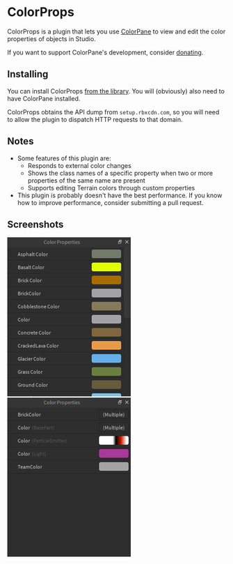 # ColorProps

ColorProps is a plugin that lets you use [ColorPane](https://github.com/Blupo/ColorPane) to view and edit the color properties of objects in Studio.

If you want to support ColorPane's development, consider [donating](https://ko-fi.com/blupo).

## Installing

You can install ColorProps [from the library](https://www.roblox.com/library/6494015679). You will (obviously) also need to have ColorPane installed.

ColorProps obtains the API dump from `setup.rbxcdn.com`, so you will need to allow the plugin to dispatch HTTP requests to that domain.

## Notes

- Some features of this plugin are:
    - Responds to external color changes
    - Shows the class names of a specific property when two or more properties of the same name are present
    - Supports editing Terrain colors through custom properties
- This plugin is probably doesn't have the best performance. If you know how to improve performance, consider submitting a pull request.

## Screenshots

![A screenshot of the properties list](images/props-list.png)
![A screenshot showing some features of the plugin](images/features.png)